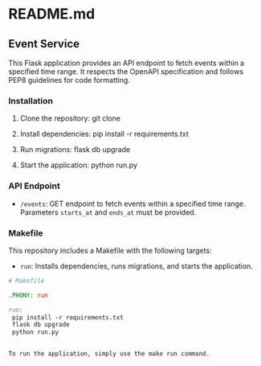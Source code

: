 # README.md

## Event Service

This Flask application provides an API endpoint to fetch events within a specified time range. It respects the OpenAPI specification and follows PEP8 guidelines for code formatting.

### Installation

1. Clone the repository:
git clone

2. Install dependencies:
pip install -r requirements.txt


3. Run migrations:
flask db upgrade 

4. Start the application:
python run.py


### API Endpoint

- `/events`: GET endpoint to fetch events within a specified time range. Parameters `starts_at` and `ends_at` must be provided.

### Makefile

This repository includes a Makefile with the following targets:

- `run`: Installs dependencies, runs migrations, and starts the application.

```makefile
# Makefile

.PHONY: run

run:
 pip install -r requirements.txt
 flask db upgrade
 python run.py


To run the application, simply use the make run command.


